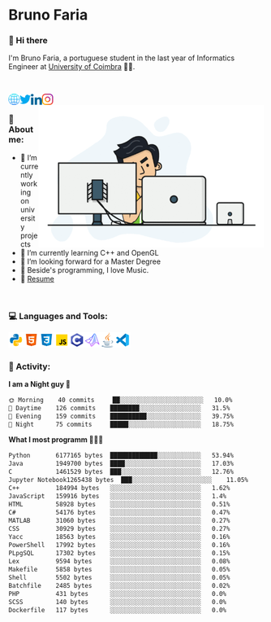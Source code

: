 # Bruno Faria

### 👋 Hi there

I'm Bruno Faria, a portuguese student in the last year of Informatics Engineer at [University of Coimbra](uc.pt/en) 👨‍🎓.

<br/>

[<img align="left" width="22px" alt="Website" src="https://github.com/brunofaria1322/brunofaria1322/blob/master/assets/social/global.svg"/>][website]
[<img align="left" width="22px" alt="Twitter" src="https://github.com/brunofaria1322/brunofaria1322/blob/master/assets/social/twitter.svg"/>][twitter]
[<img align="left" width="22px" alt="LinkedIn" src="https://github.com/brunofaria1322/brunofaria1322/blob/master/assets/social/linkedin.svg"/>][linkedin]
[<img align="left" width="22px" alt="Instagram" src="https://github.com/brunofaria1322/brunofaria1322/blob/master/assets/social/instagram.svg"/>][instagram]

<img align="right" height = "280" alt="GIF" src="https://github.com/brunofaria1322/brunofaria1322/blob/master/assets/animation.gif"/>

<br />

### 📕 About me:

- 🔭 I’m currently working on university projects
- 🌱 I’m currently learning C++ and OpenGL
- 💼 I’m looking forward for a Master Degree
- 💙 Beside's programming, I love Music.
- 📝 [Resume](https://en.wikipedia.org/wiki/HTTP_404)


<br />

### 💻 Languages and Tools:

<img align="left" width="30px" alt= "Python" src="https://github.com/brunofaria1322/brunofaria1322/blob/master/assets/skills/python.svg"/>
<img align="left" width="30px" alt= "Html5" src="https://github.com/brunofaria1322/brunofaria1322/blob/master/assets/skills/html5.svg"/>
<img align="left" width="30px" alt= "Css3" src="https://github.com/brunofaria1322/brunofaria1322/blob/master/assets/skills/css3.svg"/>
<img align="left" width="30px" alt= "JavaScript" src="https://github.com/brunofaria1322/brunofaria1322/blob/master/assets/skills/javascript.svg"/>
<img align="left" width="30px" alt= "C" src="https://github.com/brunofaria1322/brunofaria1322/blob/master/assets/skills/c.svg"/>
<img align="left" width="30px" alt= "Matlab" src="https://github.com/brunofaria1322/brunofaria1322/blob/master/assets/skills/matlab.svg"/>
<img align="left" width="30px" alt= "Java" src="https://github.com/brunofaria1322/brunofaria1322/blob/master/assets/skills/java.svg"/>
<img align="left" width="30px" alt= "Visual Studio Code" src="https://github.com/brunofaria1322/brunofaria1322/blob/master/assets/skills/vscode.svg"/>

<br />
<br />

### 🚩 Activity:

<!--START_SECTION:stats-->
**I am a Night guy 🌙** 

```text
🌞 Morning    40 commits     ██░░░░░░░░░░░░░░░░░░░░░░░	10.0% 
🌆 Daytime    126 commits    ████████░░░░░░░░░░░░░░░░░	31.5% 
🌃 Evening    159 commits    ██████████░░░░░░░░░░░░░░░	39.75% 
🌙 Night      75 commits     █████░░░░░░░░░░░░░░░░░░░░	18.75%

```
**What I most programm 👨🏽‍💻** 

```text
Python       6177165 bytes  █████████████░░░░░░░░░░░░	53.94% 
Java         1949700 bytes  ████░░░░░░░░░░░░░░░░░░░░░	17.03% 
C            1461529 bytes  ███░░░░░░░░░░░░░░░░░░░░░░	12.76% 
Jupyter Notebook1265438 bytes  ███░░░░░░░░░░░░░░░░░░░░░░	11.05% 
C++          184994 bytes   ░░░░░░░░░░░░░░░░░░░░░░░░░	1.62% 
JavaScript   159916 bytes   ░░░░░░░░░░░░░░░░░░░░░░░░░	1.4% 
HTML         58928 bytes    ░░░░░░░░░░░░░░░░░░░░░░░░░	0.51% 
C#           54176 bytes    ░░░░░░░░░░░░░░░░░░░░░░░░░	0.47% 
MATLAB       31060 bytes    ░░░░░░░░░░░░░░░░░░░░░░░░░	0.27% 
CSS          30929 bytes    ░░░░░░░░░░░░░░░░░░░░░░░░░	0.27% 
Yacc         18563 bytes    ░░░░░░░░░░░░░░░░░░░░░░░░░	0.16% 
PowerShell   17992 bytes    ░░░░░░░░░░░░░░░░░░░░░░░░░	0.16% 
PLpgSQL      17302 bytes    ░░░░░░░░░░░░░░░░░░░░░░░░░	0.15% 
Lex          9594 bytes     ░░░░░░░░░░░░░░░░░░░░░░░░░	0.08% 
Makefile     5858 bytes     ░░░░░░░░░░░░░░░░░░░░░░░░░	0.05% 
Shell        5502 bytes     ░░░░░░░░░░░░░░░░░░░░░░░░░	0.05% 
Batchfile    2485 bytes     ░░░░░░░░░░░░░░░░░░░░░░░░░	0.02% 
PHP          431 bytes      ░░░░░░░░░░░░░░░░░░░░░░░░░	0.0% 
SCSS         140 bytes      ░░░░░░░░░░░░░░░░░░░░░░░░░	0.0% 
Dockerfile   117 bytes      ░░░░░░░░░░░░░░░░░░░░░░░░░	0.0%
```


<!--END_SECTION:stats-->


[website]: https://brunofaria1322.github.io
[twitter]: https://twitter.com/brunofaria_1322
[instagram]: https://instagram.com/brunofaria_1322
[linkedin]: https://linkedin.com/in/bruno-faria
